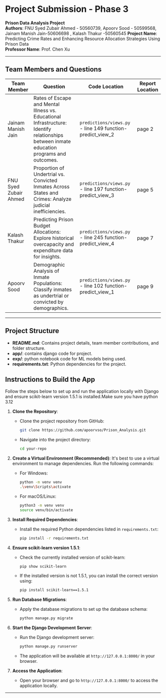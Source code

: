 # Project Submission - Phase 3

**Prison Data Analysis Project**  
**Authors**: FNU Syed Zubair Ahmed - 50560739, Apoorv Sood - 50599568, Jainam Manish Jain-50606698 , Kalash Thakur -50560545 
**Project Name**: Predicting Crime Rates and Enhancing Resource Allocation Strategies Using Prison Data  
**Professor Name**: Prof. Chen Xu  

---

## Team Members and Questions 

| Team Member           | Question                                                                                                     | Code Location                       | Report Location                   |
|-----------------------|-------------------------------------------------------------------------------------------------------------|-------------------------------------|-------------------------------------|
| Jainam Manish Jain     | Rates of Escape and Mental Illness vs. Educational Infrastructure: Identify relationships between inmate education programs and outcomes. | `predictions/views.py` - line 149 function-predict_view_2 | page 2|
|  FNU Syed Zubair Ahmed         | Proportion of Undertrial vs. Convicted Inmates Across States and Crimes: Analyze judicial inefficiencies.    | `predictions/views.py` - line 197 function-predict_view_3 | page 5 |
| Kalash Thakur | Predicting Prison Budget Allocations: Explore historical overcapacity and expenditure data for insights.    | `predictions/views.py` - line 245 function-predict_view_4 | page 7  |
| Apoorv Sood            | Demographic Analysis of Inmate Populations: Classify inmates as undertrial or convicted by demographics.     | `predictions/views.py` - line 102 function-predict_view_1 | page 9 |

---

## Project Structure
- **README.md**: Contains project details, team member contributions, and folder structure.
- **app/**: contains django code for project.
- **exp/**: python notebook code for ML models being used.
- **requirements.txt**: Python dependencies for the project.

## Instructions to Build the App

Follow the steps below to set up and run the application locally with Django and ensure scikit-learn version 1.5.1 is installed.Make sure you have python 3.12

1. **Clone the Repository**:
   - Clone the project repository from GitHub:
     ```bash
     git clone https://github.com/apoorvso/Prison_Analysis.git
     ```
   - Navigate into the project directory:
     ```bash
     cd your-repo
     ```

2. **Create a Virtual Environment (Recommended)**:
   It's best to use a virtual environment to manage dependencies. Run the following commands:
   - For Windows:
     ```bash
     python -m venv venv
     .\venv\Scripts\activate
     ```
   - For macOS/Linux:
     ```bash
     python3 -m venv venv
     source venv/bin/activate
     ```

3. **Install Required Dependencies**:
   - Install the required Python dependencies listed in `requirements.txt`:
     ```bash
     pip install -r requirements.txt
     ```

4. **Ensure scikit-learn version 1.5.1**:
   - Check the currently installed version of scikit-learn:
     ```bash
     pip show scikit-learn
     ```
   - If the installed version is not 1.5.1, you can install the correct version using:
     ```bash
     pip install scikit-learn==1.5.1
     ```

5. **Run Database Migrations**:
   - Apply the database migrations to set up the database schema:
     ```bash
     python manage.py migrate
     ```

6. **Start the Django Development Server**:
   - Run the Django development server:
     ```bash
     python manage.py runserver
     ```
   - The application will be available at `http://127.0.0.1:8000/` in your browser.

7. **Access the Application**:
   - Open your browser and go to `http://127.0.0.1:8000/` to access the application locally.

---
